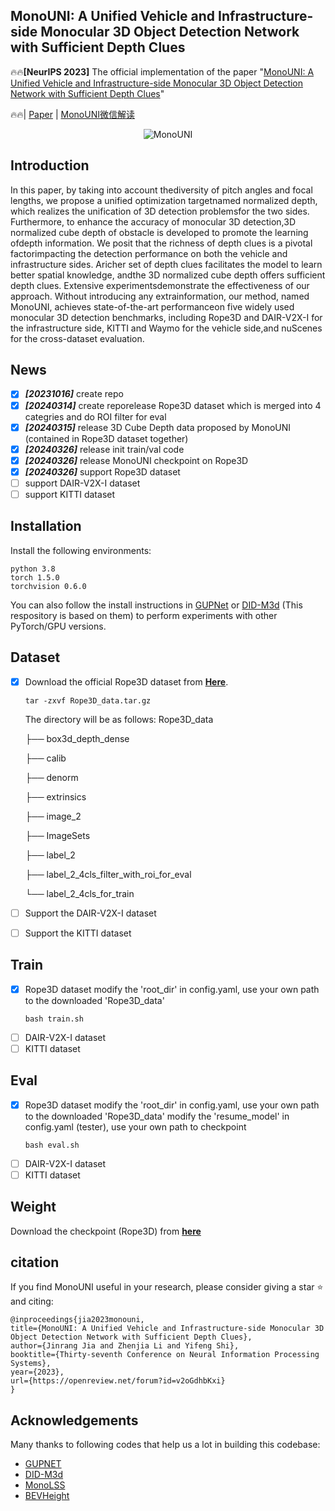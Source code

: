 ## MonoUNI: A Unified Vehicle and Infrastructure-side Monocular 3D Object Detection Network with Sufficient Depth Clues

:fire::fire:**[NeurIPS 2023]** The official implementation of the paper "[MonoUNI: A Unified Vehicle and Infrastructure-side Monocular 3D Object Detection Network with Sufficient Depth Clues](https://openreview.net/pdf?id=v2oGdhbKxi)"

:fire::fire:| [Paper](https://openreview.net/pdf?id=v2oGdhbKxi) | [MonoUNI微信解读](https://mp.weixin.qq.com/s/NpLjZT2yuiV-dhIyTcdYRw)

 <div align=center> <img title='MonoUNI' src="imgs/MonoUNI_Poster.png"> </div>

## Introduction
In this paper, by taking into account thediversity of pitch angles and focal lengths, we propose a unified optimization targetnamed normalized depth, which realizes the unification of 3D detection problemsfor the two sides. Furthermore, to enhance the accuracy of monocular 3D detection,3D normalized cube depth of obstacle is developed to promote the learning ofdepth information.  We posit that the richness of depth clues is a pivotal factorimpacting the detection performance on both the vehicle and infrastructure sides. Aricher set of depth clues facilitates the model to learn better spatial knowledge, andthe 3D normalized cube depth offers sufficient depth clues. Extensive experimentsdemonstrate the effectiveness of our approach.  Without introducing any extrainformation, our method, named MonoUNI, achieves state-of-the-art performanceon five widely used monocular 3D detection benchmarks, including Rope3D and DAIR-V2X-I for the infrastructure side, KITTI and Waymo for the vehicle side,and nuScenes for the cross-dataset evaluation.

## News
- [x] ***[20231016]*** create repo
- [x] ***[20240314]*** create reporelease Rope3D dataset which is merged into 4 categries and do ROI filter for eval
- [x] ***[20240315]*** release 3D Cube Depth data proposed by MonoUNI (contained in Rope3D dataset together)
- [x] ***[20240326]*** release init train/val code
- [x] ***[20240326]*** release MonoUNI checkpoint on Rope3D
- [x] ***[20240326]*** support Rope3D dataset
- [ ] support DAIR-V2X-I dataset
- [ ] support KITTI dataset

## Installation
Install the following environments:
~~~
python 3.8
torch 1.5.0
torchvision 0.6.0
~~~
 You can also follow the install instructions in [GUPNet](https://github.com/SuperMHP/GUPNet/tree/main) or [DID-M3d](https://github.com/SPengLiang/DID-M3D) (This respository is based on them) to perform experiments with other PyTorch/GPU versions.

## Dataset
- [x] Download the official Rope3D dataset from [**Here**](https://pan.baidu.com/s/1Tt014qMNcDxAMCkEWH_EZQ?pwd=d1yd).  
    ~~~
    tar -zxvf Rope3D_data.tar.gz
    ~~~
    The directory will be as follows:
    Rope3D_data

    ├── box3d_depth_dense

    ├── calib

    ├── denorm

    ├── extrinsics

    ├── image_2

    ├── ImageSets

    ├── label_2

    ├── label_2_4cls_filter_with_roi_for_eval

    └── label_2_4cls_for_train

- [ ] Support the DAIR-V2X-I dataset
- [ ] Support the KITTI dataset

## Train
- [x] Rope3D dataset
    modify the 'root_dir' in config.yaml, use your own path to the downloaded 'Rope3D_data'
    ~~~
    bash train.sh
    ~~~
- [ ] DAIR-V2X-I dataset
- [ ] KITTI dataset

## Eval
- [x] Rope3D dataset
    modify the 'root_dir' in config.yaml, use your own path to the downloaded 'Rope3D_data'
    modify the 'resume_model' in config.yaml (tester), use your own path to checkpoint
    ~~~
    bash eval.sh
    ~~~
- [ ] DAIR-V2X-I dataset
- [ ] KITTI dataset

## Weight
Download the checkpoint (Rope3D) from [**here**](https://pan.baidu.com/s/13H8CJzwuDISGR4q6MRg3sg?pwd=g86j)

## citation
If you find MonoUNI useful in your research, please consider giving a star ⭐ and citing:
~~~
@inproceedings{jia2023monouni,
title={MonoUNI: A Unified Vehicle and Infrastructure-side Monocular 3D Object Detection Network with Sufficient Depth Clues},
author={Jinrang Jia and Zhenjia Li and Yifeng Shi},
booktitle={Thirty-seventh Conference on Neural Information Processing Systems},
year={2023},
url={https://openreview.net/forum?id=v2oGdhbKxi}
}
~~~
## Acknowledgements
Many thanks to following codes that help us a lot in building this codebase:
- [GUPNET](https://github.com/SuperMHP/GUPNet/tree/main) 
- [DID-M3d](https://github.com/SPengLiang/DID-M3D)
- [MonoLSS](https://github.com/Traffic-X/MonoLSS)
- [BEVHeight](https://github.com/ADLab-AutoDrive/BEVHeight)



